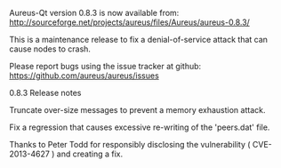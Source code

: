 Aureus-Qt version 0.8.3 is now available from:
  http://sourceforge.net/projects/aureus/files/Aureus/aureus-0.8.3/

This is a maintenance release to fix a denial-of-service attack that
can cause nodes to crash.

Please report bugs using the issue tracker at github:
  https://github.com/aureus/aureus/issues

0.8.3 Release notes

Truncate over-size messages to prevent a memory exhaustion attack.

Fix a regression that causes excessive re-writing of the 'peers.dat' file.


Thanks to Peter Todd for responsibly disclosing the vulnerability
( CVE-2013-4627 ) and creating a fix.
